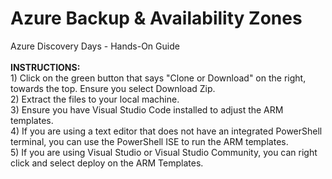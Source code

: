 # Azure Backup & Availability Zones
Azure Discovery Days - Hands-On Guide
<br><br>
<b>INSTRUCTIONS:</b>
<br>1) Click on the green button that says "Clone or Download" on the right, towards the top. Ensure you select Download Zip.
<br>2) Extract the files to your local machine.
<br>3) Ensure you have Visual Studio Code installed to adjust the ARM templates.
<br>4) If you are using a text editor that does not have an integrated PowerShell terminal, you can use the PowerShell ISE to run the ARM templates. 
<br>5) If you are using Visual Studio or Visual Studio Community, you can right click and select deploy on the ARM Templates.
